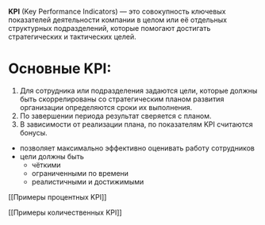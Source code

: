 **KPI** (Key Performance Indicators) — это совокупность ключевых показателей деятельности компании в целом или её отдельных структурных подразделений, которые помогают достигать стратегических и тактических целей.

# Основные KPI:

1. Для сотрудника или подразделения задаются цели, которые должны быть скоррелированы со стратегическим планом развития организации определяются сроки их выполнения.
2. По завершении периода результат сверяется с планом.
3. В зависимости от реализации плана, по показателям KPI считаются бонусы.

- позволяет максимально эффективно оценивать работу сотрудников
- цели должны быть
    - чёткими
    - ограниченными по времени
    - реалистичными и достижимыми

[[Примеры процентных KPI]]

[[Примеры количественных KPI]]

